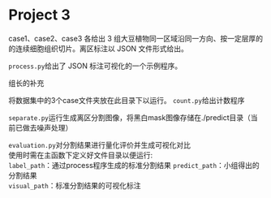 # Project 3

case1、case2、case3 各给出 3 组大豆植物同一区域沿同一方向、按一定层厚的的连续细胞组织切片。离区标注以 JSON 文件形式给出。

`process.py`给出了 JSON 标注可视化的一个示例程序。

组长的补充

将数据集中的3个case文件夹放在此目录下以运行。
`count.py`给出计数程序

`separate.py`运行生成离区分割图像，将黑白mask图像存储在./predict目录（当前已做去噪声处理）

`evaluation.py`对分割结果进行量化评价并生成可视化对比  
使用时需在主函数下定义好文件目录以便运行:  
`label_path`：通过process程序生成的标准分割结果
`predict_path`：小组得出的分割结果  
`visual_path`：标准分割结果的可视化标注
